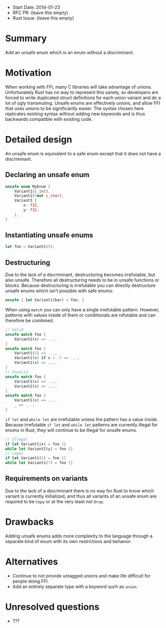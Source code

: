 - Start Date: 2014-01-23
- RFC PR: (leave this empty)
- Rust Issue: (leave this empty)

# Summary

Add an unsafe enum which is an enum without a discriminant.

# Motivation

When working with FFI, many C libraries will take advantage of unions. Unfortunately Rust has no way
to represent this sanely, so developers are forced to write duplicated struct definitions for each
union variant and do a lot of ugly transmuting. Unsafe enums are effectively unions, and allow FFI
that uses unions to be significantly easier. The syntax chosen here replicates existing syntax without adding new keywords and is thus backwards compatible with existing code.

# Detailed design

An unsafe enum is equivalent to a safe enum except that it does not have a discriminant.

## Declaring an unsafe enum

```rust
unsafe enum MyEnum {
    Variant1(c_int),
    Variant2(*mut c_char),
    Variant3 {
        x: f32,
        y: f32,
    },
}
```

## Instantiating unsafe enums

```rust
let foo = Variant1(5);
```

## Destructuring

Due to the lack of a discriminant, destructuring becomes irrefutable, but also unsafe. Therefore all destructuring needs to be in unsafe functions or blocks. Because destructuring is irrefutable you can directly destructure unsafe enums which isn't possible with safe enums:
```rust
unsafe { let Variant1(bar) = foo; }
```
When using `match` you can only have a single irrefutable pattern. However, patterns with values inside of them or conditionals are refutable and can therefore be combined.
```rust
// Valid
unsafe match foo {
    Variant2(x) => ...,
}
unsafe match foo {
    Variant1(5) => ...,
    Variant1(x) if x < -7 => ...,
    Variant1(x) => ...,
}
// Invalid
unsafe match foo {
    Variant1(x) => ...,
    Variant2(x) => ...,
}
unsafe match foo {
    Variant1(x) => ...,
    _ => ...,
}
```
`if let` and `while let` are irrefutable unless the pattern has a value inside. Because irrefutable `if let` and `while let` patterns are currently illegal for enums in Rust, they will continue to be illegal for unsafe enums.
```rust
// Illegal
if let Variant1(x) = foo {}
while let Variant2(y) = foo {}
// Legal
if let Variant1(5) = foo {}
while let Variant1(7) = foo {}
```

## Requirements on variants

Due to the lack of a discriminant there is no way for Rust to know which variant is currently
initialized, and thus all variants of an unsafe enum are required to be `Copy` or at the very least
not `Drop`.

# Drawbacks

Adding unsafe enums adds more complexity to the language through a separate kind of enum with its own restrictions and behavior.

# Alternatives

* Continue to not provide untagged unions and make life difficult for people doing FFI.
* Add an entirely separate type with a keyword such as `union`.

# Unresolved questions

* ???

